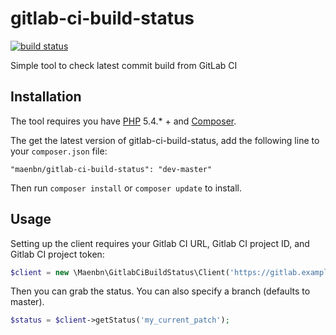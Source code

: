 # gitlab-ci-build-status
[![build status](https://travis-ci.org/maen-bn/gitlab-ci-build-status.svg?branch=master)](https://travis-ci.org/maen-bn/gitlab-ci-build-status)

Simple tool to check latest commit build from GitLab CI

## Installation

The tool requires you have [PHP](https://php.net) 5.4.* + and [Composer](https://getcomposer.org).

The get the latest version of gitlab-ci-build-status, add the following line to your `composer.json` file:
```
"maenbn/gitlab-ci-build-status": "dev-master"
```
Then run `composer install` or `composer update` to install.

## Usage

Setting up the client requires your Gitlab CI URL, Gitlab CI project ID, and Gitlab CI project token:
```php
$client = new \Maenbn\GitlabCiBuildStatus\Client('https://gitlab.example.com/ci' 'project_id', 'ci_project_token');
```
Then you can grab the status. You can also specify a branch (defaults to master).
```php
$status = $client->getStatus('my_current_patch');
```